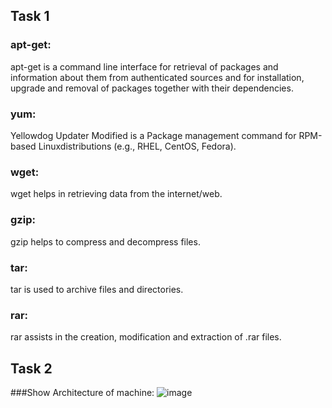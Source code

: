 ## Task 1

### apt-get: 
apt-get is a command line interface for retrieval of packages and information about them from authenticated sources and for installation, upgrade and removal of packages together with their dependencies.

### yum:
Yellowdog Updater Modified is a Package management command for RPM-based Linuxdistributions (e.g., RHEL, CentOS, Fedora).

### wget:
wget helps in retrieving data from the internet/web.

### gzip:
gzip helps to compress and decompress files.

### tar:
tar is used to archive files and directories.

### rar:
rar assists in the creation, modification and extraction of .rar files.


## Task 2

###Show Architecture of machine: ![image](https://github.com/user-attachments/assets/eea04b38-bf05-4580-b3ab-5a899eeaa4da)
